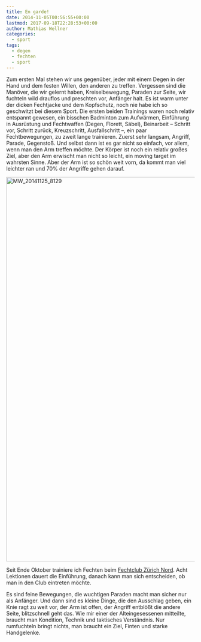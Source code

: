 ```yaml
---
title: En garde!
date: 2014-11-05T00:56:55+00:00
lastmod: 2017-09-18T22:28:53+00:00
author: Mathias Wellner
categories:
  - sport
tags:
  - degen
  - fechten
  - sport
---
```

Zum ersten Mal stehen wir uns gegenüber, jeder mit einem Degen in der Hand und dem festen Willen, den anderen zu treffen. Vergessen sind die Manöver, die wir gelernt haben, Kreiselbewegung, Paraden zur Seite, wir fuchteln wild drauflos und preschten vor, Anfänger halt. Es ist warm unter der dicken Fechtjacke und dem Kopfschutz, noch nie habe ich so geschwitzt bei diesem Sport. Die ersten beiden Trainings waren noch relativ entspannt gewesen, ein bisschen Badminton zum Aufwärmen, Einführung in Ausrüstung und Fechtwaffen (Degen, Florett, Säbel), Beinarbeit &ndash; Schritt vor, Schritt zurück, Kreuzschritt, Ausfallschritt &ndash;, ein paar Fechtbewegungen, zu zweit lange trainieren. Zuerst sehr langsam, Angriff, Parade, Gegenstoß. Und selbst dann ist es gar nicht so einfach, vor allem, wenn man den Arm treffen möchte. Der Körper ist noch ein relativ großes Ziel, aber den Arm erwischt man nicht so leicht, ein moving target im wahrsten Sinne. Aber der Arm ist so schön weit vorn, da kommt man viel leichter ran und 70% der Angriffe gehen darauf. 

<a data-flickr-embed="true" data-context="true"  href="https://www.flickr.com/photos/mwellner/34412108476/in/dateposted-public/" title="MW_20141125_8129"><img src="https://c1.staticflickr.com/5/4155/34412108476_0a59f25997_b.jpg" width="1024" height="1024" alt="MW_20141125_8129"></a><script async src="//embedr.flickr.com/assets/client-code.js" charset="utf-8"></script>

Seit Ende Oktober trainiere ich Fechten beim <a href="http://www.fechten-zuerich-nord.ch/" title="Fechtclub Zürich Nord" target="_blank">Fechtclub Zürich Nord</a>. Acht Lektionen dauert die Einführung, danach kann man sich entscheiden, ob man in den Club eintreten möchte. 

Es sind feine Bewegungen, die wuchtigen Paraden macht man sicher nur als Anfänger. Und dann sind es kleine Dinge, die den Ausschlag geben, ein Knie ragt zu weit vor, der Arm ist offen, der Angriff entblößt die andere Seite, blitzschnell geht das. Wie mir einer der Alteingesessenen mitteilte, braucht man Kondition, Technik und taktisches Verständnis. Nur rumfuchteln bringt nichts, man braucht ein Ziel, Finten und starke Handgelenke.